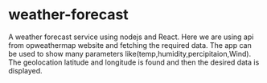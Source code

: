 # weather-forecast

A weather forecast service using nodejs and React. Here we are using api from opweathermap website and fetching the required data. The app can be used to show many parameters like(temp,humidity,percipitaion,Wind). The geolocation latitude and longitude is found and then the desired data is displayed.
